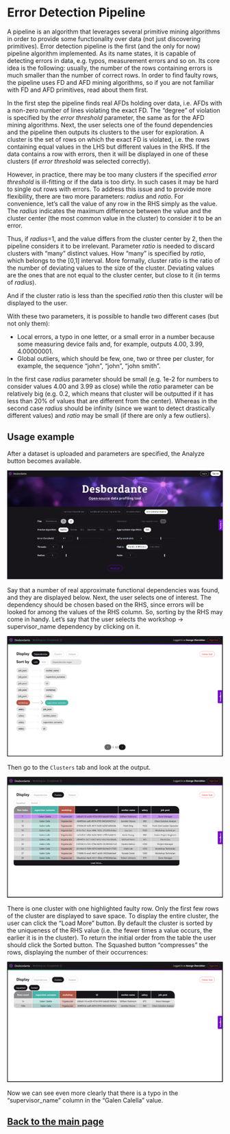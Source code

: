 # Error Detection Pipeline

A pipeline is an algorithm that leverages several primitive mining algorithms in order to provide some functionality over data (not just discovering primitives). Error detection pipeline is the first (and the only for now) pipeline algorithm implemented. As its name states, it is capable of detecting errors in data, e.g. typos, measurement errors and so on. Its core idea is the following: usually, the number of the rows containing errors is much smaller than the number of correct rows. In order to find faulty rows, the pipeline uses FD and AFD mining algorithms, so if you are not familiar with FD and AFD primitives, read about them first.

In the first step the pipeline finds real AFDs holding over data, i.e. AFDs with a non-zero number of lines violating the exact FD. The “degree” of violation is specified by the _error threshold_ parameter, the same as for the AFD mining algorithms. Next, the user selects one of the found dependencies and the pipeline then outputs its clusters to the user for exploration. A cluster is the set of rows on which the exact FD is violated, i.e. the rows containing equal values in the LHS but different values in the RHS. If the data contains a row with errors, then it will be displayed in one of these clusters (if _error threshold_ was selected correctly).

However, in practice, there may be too many clusters if the specified  _error threshold_ is ill-fitting or if the data is too dirty. In such cases it may be hard to single out rows with errors. To address this issue and to provide more flexibility, there are two more parameters: _radius_ and _ratio_. For convenience, let’s call the value of any row in the RHS simply as the value. The _radius_ indicates the maximum difference between the value and the cluster center (the most common value in the cluster) to consider it to be an error.

Thus, if _radius_=1, and the value differs from the cluster center by 2, then the pipeline considers it to be irrelevant. Parameter  _ratio_ is needed to discard clusters with “many” distinct values. How “many” is specified by _ratio_, which belongs to the [0,1] interval. More formally, cluster ratio is the ratio of the number of deviating values to the size of the cluster. Deviating values are the ones that are not equal to the cluster center, but close to it (in terms of _radius_).

And if the cluster ratio is less than the specified _ratio_ then this cluster will be displayed to the user.

With these two parameters, it is possible to handle two different cases (but not only them):
* Local errors, a typo in one letter, or a small error in a number because some measuring device fails and, for example, outputs 4.00, 3.99, 4.00000001.
* Global outliers, which should be few, one, two or three per cluster, for example, the sequence “john”, “john”, “john smith”.

In the first case _radius_ parameter should be small (e.g. 1e-2 for numbers to consider values 4.00 and 3.99 as close) while the _ratio_ parameter can be relatively big (e.g. 0.2, which means that cluster will be outputted if it has less than 20% of values that are different from the center). Whereas in the second case _radius_ should be infinity (since we want to detect drastically different values) and _ratio_ may be small (if there are only a few outliers).  

## Usage example

After a dataset is uploaded and parameters are specified, the Analyze button becomes available.

<p><img src="../images/main-screen.png"/></p>

Say that a number of real approximate functional dependencies was found, and they are displayed below. Next, the user selects one of interest. The dependency should be chosen based on the RHS, since errors will be looked for among the values of the RHS column. So, sorting by the RHS may come in handy. Let’s say that the user selects the workshop -> supervisor_name dependency by clicking on it.

<p><img src="../images/pipeline-fd-list.png"/></p>

Then go to the `Clusters` tab and look at the output.

<p><img src="../images/pipeline-full-snippet.png"/></p>

There is one cluster with one highlighted faulty row. Only the first few rows of the cluster are displayed to save space. To display the entire cluster, the user can click the “Load More” button. By default the cluster is sorted by the uniqueness of the RHS value (i.e. the fewer times a value occurs, the earlier it is in the cluster). To return the initial order from the table the user should click the Sorted button. The Squashed button  “compresses” the rows, displaying the number of their occurrences:

<p><img src="../images/pipeline-clusters-compressed.png"/></p>


Now we can see even more clearly that there is a typo in the “supervisor_name” column in the “Galen Calella” value.


## [Back to the main page](../index.md#task-dependent-analysis)
